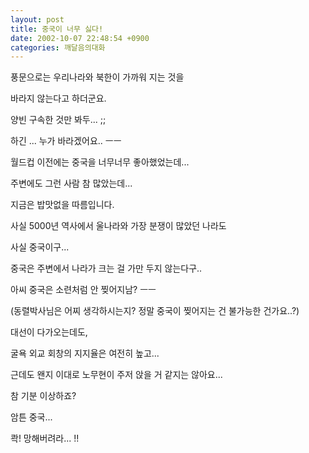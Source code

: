 ```yaml
---
layout: post
title: 중국이 너무 싫다!
date: 2002-10-07 22:48:54 +0900
categories: 깨달음의대화
---
```

풍문으로는 우리나라와 북한이 가까워 지는 것을
  
바라지 않는다고 하더군요.
  
양빈 구속한 것만 봐두... ;;
  
하긴 ... 누가 바라겠어요.. ㅡㅡ
  

  
월드컵 이전에는 중국을 너무너무 좋아했었는데...
  
주변에도 그런 사람 참 많았는데...
  
지금은 밥맛없을 따름입니다.
  

  
사실 5000년 역사에서 울나라와 가장 분쟁이 많았던 나라도
  
사실 중국이구...
  
중국은 주변에서 나라가 크는 걸 가만 두지 않는다구..
  
아씨 중국은 소련처럼 안 찢어지남? ㅡㅡ
  
(동렬박사님은 어찌 생각하시는지? 정말 중국이 찢어지는 건 불가능한 건가요..?)
  

  
대선이 다가오는데도,
  
굴욕 외교 회창의 지지율은 여전히 높고...
  
근데도 왠지 이대로 노무현이 주저 앉을 거 같지는 않아요...
  
참 기분 이상하죠?
  

  
암튼 중국...
  
콱! 망해버려라... !!